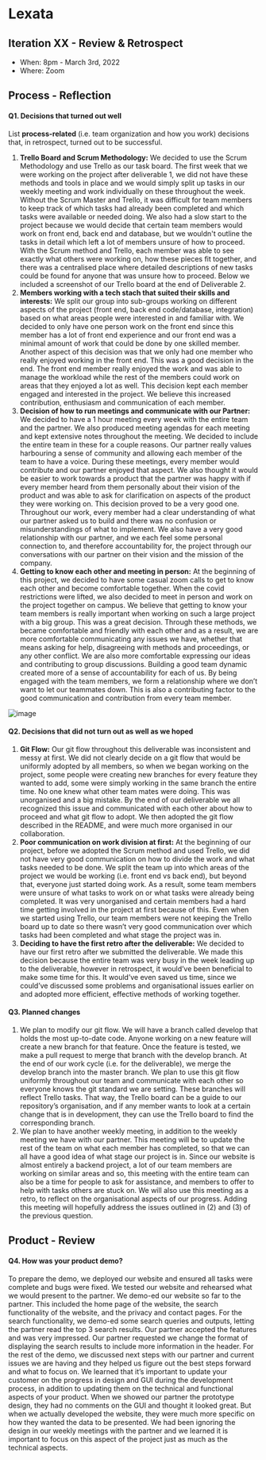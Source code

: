 # Lexata

## Iteration XX - Review & Retrospect

 * When: 8pm - March 3rd, 2022
 * Where: Zoom

## Process - Reflection


#### Q1. Decisions that turned out well

List **process-related** (i.e. team organization and how you work) decisions that, in retrospect, turned out to be successful.

1. **Trello Board and Scrum Methodology:** We decided to use the Scrum Methodology and use Trello as our task board. The first week that we were working on the project after deliverable 1, we did not have these methods and tools in place and we would simply split up tasks in our weekly meeting and work individually on these throughout the week. Without the Scrum Master and Trello, it was difficult for team members to keep track of which tasks had already been completed and which tasks were available or needed doing. We also had a slow start to the project because we would decide that certain team members would work on front end, back end and database, but we wouldn't outline the tasks in detail which left a lot of members unsure of how to proceed. With the Scrum method and Trello, each member was able to see exactly what others were working on, how these pieces fit together, and there was a centralised place where detailed descriptions of new tasks could be found for anyone that was unsure how to proceed. Below we included a screenshot of our Trello board at the end of Deliverable 2.
2. **Members working with a tech stach that suited their skills and interests:** We split our group into sub-groups working on different aspects of the project (front end, back end code/database, integration) based on what areas people were interested in and familiar with. We decided to only have one person work on the front end since this member has a lot of front end experience and our front end was a minimal amount of work that could be done by one skilled member. Another aspect of this decision was that we only had one member who really enjoyed working in the front end. This was a good decision in the end. The front end member really enjoyed the work and was able to manage the workload while the rest of the members could work on areas that they enjoyed a lot as well. This decision kept each member engaged and interested in the project. We believe this increased contribution, enthusiasm and communication of each member.
3. **Decision of how to run meetings and communicate with our Partner:** We decided to have a 1 hour meeting every week with the entire team and the partner. We also produced meeting agendas for each meeting and kept extensive notes throughout the meeting. We decided to include the entire team in these for a couple reasons. Our partner really values harbouring a sense of community and allowing each member of the team to have a voice. During these meetings, every member would contribute and our partner enjoyed that aspect. We also thought it would be easier to work towards a product that the partner was happy with if every member heard from them personally about their vision of the product and was able to ask for clarification on aspects of the product they were working on. This decision proved to be a very good one. Throughout our work, every member had a clear understanding of what our partner asked us to build and there was no confusion or misunderstandings of what to implement. We also have a very good relationship with our partner, and we each feel some personal connection to, and therefore accountability for, the project through our conversations with our partner on their vision and the mission of the company.
4. **Getting to know each other and meeting in person:** At the beginning of this project, we decided to have some casual zoom calls to get to know each other and become comfortable together. When the covid restrictions were lifted, we also decided to meet in person and work on the project together on campus. We believe that getting to know your team members is really important when working on such a large project with a big group. This was a great decision. Through these methods, we became comfortable and friendly with each other and as a result, we are more comfortable communicating any issues we have, whether that means asking for help, disagreeing with methods and proceedings, or any other conflict. We are also more comfortable expressing our ideas and contributing to group discussions. Building a good team dynamic created more of a sense of accountability for each of us. By being engaged with the team members, we form a relationship where we don’t want to let our teammates down. This is also a contributing factor to the good communication and contribution from every team member.

![image](https://user-images.githubusercontent.com/73501632/156834765-097cab42-d385-4b21-b61b-9fc5639ed4a9.png)


#### Q2. Decisions that did not turn out as well as we hoped

1. **Git Flow:** Our git flow throughout this deliverable was inconsistent and messy at first. We did not clearly decide on a git flow that would be uniformly adopted by all members, so when we began working on the project, some people were creating new branches for every feature they wanted to add, some were simply working in the same branch the entire time. No one knew what other team mates were doing. This was unorganised and a big mistake. By the end of our deliverable we all recognized this issue and communicated with each other about how to proceed and what git flow to adopt. We then adopted the git flow described in the README, and were much more organised in our collaboration.
2. **Poor communication on work division at first:** At the beginning of our project, before we adopted the Scrum method and used Trello, we did not have very good communication on how to divide the work and what tasks needed to be done. We split the team up into which areas of the project we would be working (i.e. front end vs back end), but beyond that, everyone just started doing work. As a result, some team members were unsure of what tasks to work on or what tasks were already being completed. It was very unorganised and certain members had a hard time getting involved in the project at first because of this. Even when we started using Trello, our team members were not keeping the Trello board up to date so there wasn’t very good communication over which tasks had been completed and what stage the project was in. 
3. **Deciding to have the first retro after the deliverable:** We decided to have our first retro after we submitted the deliverable. We made this decision because the entire team was very busy in the week leading up to the deliverable, however in retrospect, it would’ve been beneficial to make some time for this. It would’ve even saved us time, since we could’ve discussed some problems and organisational issues earlier on and adopted more efficient, effective methods of working together. 


#### Q3. Planned changes

1. We plan to modify our git flow. We will have a branch called develop that holds the most up-to-date code. Anyone working on a new feature will create a new branch for that feature. Once the feature is tested, we make a pull request to merge that branch with the develop branch. At the end of our work cycle (i.e. for the deliverable), we merge the develop branch into the master branch. We plan to use this git flow uniformly throughout our team and communicate with each other so everyone knows the git standard we are setting. These branches will reflect Trello tasks. That way, the Trello board can be a guide to our repository’s organisation, and if any member wants to look at a certain change that is in development, they can use the Trello board to find the corresponding branch. 
2. We plan to have another weekly meeting, in addition to the weekly meeting we have with our partner. This meeting will be to update the rest of the team on what each member has completed, so that we can all have a good idea of what stage our project is in. Since our website is almost entirely a backend project, a lot of our team members are working on similar areas and so, this meeting with the entire team can also be a time for people to ask for assistance, and members to offer to help with tasks others are stuck on. We will also use this meeting as a retro, to reflect on the organisational aspects of our progress. Adding this meeting will hopefully address the issues outlined in (2) and (3) of the previous question.


## Product - Review

#### Q4. How was your product demo?
 
To prepare the demo, we deployed our website and ensured all tasks were complete and bugs were fixed. We tested our website and rehearsed what we would present to the partner.
We demo-ed our website so far to the partner. This included the home page of the website, the search functionality of the website, and the privacy and contact pages. For the search functionality, we demo-ed some search queries and outputs, letting the partner read the top 3 search results.
Our partner accepted the features and was very impressed.
Our partner requested we change the format of displaying the search results to include more information in the header. For the rest of the demo, we discussed next steps with our partner and current issues we are having and they helped us figure out the best steps forward and what to focus on. 
We learned that it’s important to update your customer on the progress in design and GUI during the development process, in addition to updating them on the technical and functional aspects of your product. When we showed our partner the prototype design, they had no comments on the GUI and thought it looked great. But when we actually developed the website, they were much more specific on how they wanted the data to be presented. We had been ignoring the design in our weekly meetings with the partner and we learned it is important to focus on this aspect of the project just as much as the technical aspects.

